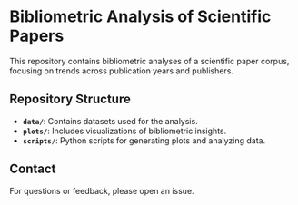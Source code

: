 # Bibliometric Analysis of Scientific Papers

This repository contains bibliometric analyses of a scientific paper corpus, focusing on trends across publication years and publishers.

## Repository Structure

- **`data/`**: Contains datasets used for the analysis.
- **`plots/`**: Includes visualizations of bibliometric insights.
- **`scripts/`**: Python scripts for generating plots and analyzing data.

## Contact

For questions or feedback, please open an issue.
